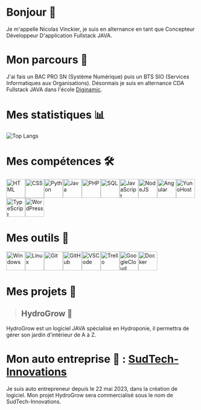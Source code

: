# Bonjour 👋

Je m'appelle Nicolas Vinckier, je suis en alternance en tant que Concepteur Développeur D'application Fullstack JAVA.

# Mon parcours 🏫

J'ai fais un BAC PRO SN (Système Numérique) puis un BTS SIO (Services Informatiques aux Organisations).
Désormais je suis en alternance CDA Fullstack JAVA dans l'école [Diginamic](https://www.diginamic.fr/).

# Mes statistiques 📊

<!--
Pour avoir une image interactive sur les statistiques github, allez voir le répertoire :
https://github.com/anuraghazra/github-readme-stats
-->

<!-- ![Nicolas-Vinckier GitHub stats](https://github-readme-stats.vercel.app/api?username=Nicolas-Vinckier&bg_color=30,e96443,904e95&title_color=fff&text_color=fff)  -->

![Top Langs](https://github-readme-stats.vercel.app/api/top-langs/?username=Nicolas-Vinckier&layout=compact)

<!-- ![Nicolas-Vinckier stats](https://github-readme-stats.vercel.app/api?username=Nicolas-Vinckier\&rank_icon=percentile) -->

# Mes compétences 🛠️

<!-- Site pour les icones : https://devicon.dev/ -->
<!-- Compétences maitrisées ou en cours d'apprentissage -->

<img alt="HTML" width="50" src="https://cdn.jsdelivr.net/gh/devicons/devicon/icons/html5/html5-original.svg" /><img alt="CSS" width="50" src="https://cdn.jsdelivr.net/gh/devicons/devicon/icons/css3/css3-original.svg" /><img alt="Python" width="50" src="https://cdn.jsdelivr.net/gh/devicons/devicon/icons/python/python-original.svg" /><img alt="Java" width="50" src="https://cdn.jsdelivr.net/gh/devicons/devicon/icons/java/java-original.svg" /><img alt="PHP" width="50" src="https://cdn.jsdelivr.net/gh/devicons/devicon/icons/php/php-original.svg" /><img alt="SQL" width="50" src="https://cdn.jsdelivr.net/gh/devicons/devicon/icons/mysql/mysql-original.svg" /><img alt="JavaScript" width="50" src="https://cdn.jsdelivr.net/gh/devicons/devicon/icons/javascript/javascript-original.svg" /><img alt="NodeJS" width="50" src="https://cdn.jsdelivr.net/gh/devicons/devicon/icons/nodejs/nodejs-original.svg" /><img alt="Angular" width="50" src="https://cdn.jsdelivr.net/gh/devicons/devicon/icons/angularjs/angularjs-original.svg" /><img alt="YunoHost" width="50" src="https://cdn.jsdelivr.net/gh/devicons/devicon/icons/yunohost/yunohost-original.svg" /><img alt="TypeScript" width="50" src="https://cdn.jsdelivr.net/gh/devicons/devicon/icons/typescript/typescript-original.svg" /><img alt="WordPress" width="50" src="https://cdn.jsdelivr.net/gh/devicons/devicon/icons/wordpress/wordpress-original.svg" />

# Mes outils 🧰

<img alt="Windows" width="50" src="https://cdn.jsdelivr.net/gh/devicons/devicon/icons/windows8/windows8-original.svg" /><img alt="Linux" width="50" src="https://cdn.jsdelivr.net/gh/devicons/devicon/icons/linux/linux-original.svg" /><img alt="Git" width="50" src="https://cdn.jsdelivr.net/gh/devicons/devicon/icons/git/git-original.svg" /><img alt="GitHub" width="50" src="https://cdn.jsdelivr.net/gh/devicons/devicon/icons/github/github-original.svg" /><img alt="VSCode" width="50" src="https://cdn.jsdelivr.net/gh/devicons/devicon/icons/vscode/vscode-original.svg" /><img alt="Trello" width="50" src="https://cdn.jsdelivr.net/gh/devicons/devicon/icons/trello/trello-plain.svg" /><img alt="GoogleCloud" width="50" src="https://cdn.jsdelivr.net/gh/devicons/devicon/icons/googlecloud/googlecloud-original.svg" /><img alt="Docker" width="50" src="https://cdn.jsdelivr.net/gh/devicons/devicon/icons/docker/docker-original.svg" />

# Mes projets 🚧

> ## HydroGrow 🌿

HydroGrow est un logiciel JAVA spécialisé en Hydroponie, il permettra de gérer son jardin d'intérieur de A à Z.

# Mon auto entreprise 👔 : [SudTech-Innovations](https://github.com/SudTech-Innovations)

Je suis auto entrepreneur depuis le 22 mai 2023, dans la création de logiciel.
Mon projet HydroGrow sera commercialisé sous le nom de SudTech-Innovations.
